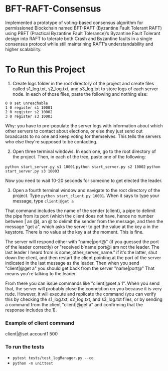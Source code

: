 # BFT-RAFT-Consensus
Implemented a prototype of voting-based consensus algorithm for permissioned Blockchain named BFT-RAFT (Byzantine Fault Tolerant RAFT) using PBFT (Practical Byzantine Fault Tolerance)’s Byzantine Fault Tolerant design into RAFT to tolerate both Crash and Byzantine faults in a single consensus protocol while still maintaining RAFT’s understandability and higher scalability.

# To Run this Project

1. Create logs folder in the root directory of the project and create files called s1_log.txt, s2_log.txt, and s3_log.txt to store logs of each server node. In each of those files, paste the following and nothing else: 

```
0 0 set unreachable 
1 0 register s1 10001 
2 0 register s2 10002 
3 0 register s3 10003
```

Why: you have to pre-populate the server logs with information about which other servers to contact about elections, or else they just send out broadcasts to no one and keep voting for themselves. This tells the servers who else they're supposed to be contacting.

2. Open three terminal windows. In each one, go to the root directory of the project. Then, in each of the tree, paste one of the following: 

`python start_server.py s1 10001` 
`python start_server.py s2 10002`
`python start_server.py s3 10003`

Now you need to wait 10-20 seconds for someone to get elected the leader.

3. Open a fourth terminal window and navigate to the root directory of the project. Type `python start_client.py 10001`. When it says to type your message, type `client|@get a`

That command includes the name of the sender (client), a pipe to delimit the pipe from its port (which the client does not have, hence no number between | an @), an @ to delimit the sender from the message, and then the message "get a", which asks the server to get the value at the key a in the keystore. There is no value at the key a at the moment. This is fine.

The server will respond either with "name|port@" (if you guessed the port of the leader correctly) or "received b'name|port@I am not the leader. The last leader I heard from is some_other_server_name."
if it's the latter, shut down the client, and then restart the client pointing at the port of the server indicated in the last message as the leader. Then when you send "client|@get a" you should get back from the server "name|port@" That means you're talking to the leader. 

From there you can issue commands like "client|@set a 1". When you send that, the server will probably close the connection on you because it is very rude. However, it will execute and replicate the command (you can verify this by checking the s1_log.txt, s2_log.txt, and s3_log.txt files, or by sending a command from the client "client|@get a" and confirming that the response includes the 1).

### Example of client command
client|@set account1 500

### To run the tests
+ `pytest tests/test_logManager.py --co`
+ `python -m unittest`
